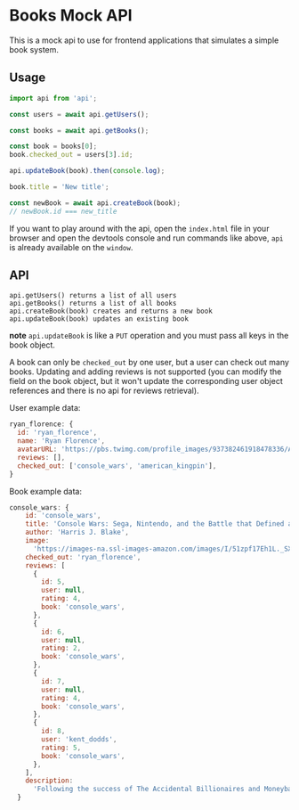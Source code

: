 # Books Mock API

This is a mock api to use for frontend applications that simulates a simple book system.

## Usage

```js
import api from 'api';

const users = await api.getUsers();

const books = await api.getBooks();

const book = books[0];
book.checked_out = users[3].id;

api.updateBook(book).then(console.log);

book.title = 'New title';

const newBook = await api.createBook(book);
// newBook.id === new_title
```

If you want to play around with the api, open the `index.html` file in your browser and open the devtools console and run commands like above, `api` is already available on the `window`.

## API

```
api.getUsers() returns a list of all users
api.getBooks() returns a list of all books
api.createBook(book) creates and returns a new book
api.updateBook(book) updates an existing book
```

**note** `api.updateBook` is like a `PUT` operation and you must pass all keys in the book object.

A book can only be `checked_out` by one user, but a user can check out many books. Updating and adding reviews is not supported (you can modify the field on the book object, but it won't update the corresponding user object references and there is no api for reviews retrieval).

User example data:
```js
ryan_florence: {
  id: 'ryan_florence',
  name: 'Ryan Florence',
  avatarURL: 'https://pbs.twimg.com/profile_images/937382461918478336/AxXNkFRG_bigger.jpg',
  reviews: [],
  checked_out: ['console_wars', 'american_kingpin'],
}
```

Book example data:
```js
console_wars: {
    id: 'console_wars',
    title: 'Console Wars: Sega, Nintendo, and the Battle that Defined a Generation',
    author: 'Harris J. Blake',
    image:
      'https://images-na.ssl-images-amazon.com/images/I/51zpf17Eh1L._SX330_BO1,204,203,200_.jpg',
    checked_out: 'ryan_florence',
    reviews: [
      {
        id: 5,
        user: null,
        rating: 4,
        book: 'console_wars',
      },
      {
        id: 6,
        user: null,
        rating: 2,
        book: 'console_wars',
      },
      {
        id: 7,
        user: null,
        rating: 4,
        book: 'console_wars',
      },
      {
        id: 8,
        user: 'kent_dodds',
        rating: 5,
        book: 'console_wars',
      },
    ],
    description:
      'Following the success of The Accidental Billionaires and Moneyball comes Console Wars a mesmerizing, behind-the-scenes business thriller that chronicles how Sega, a small, scrappy gaming company led by an unlikely visionary and a team of rebels, took on the juggernaut Nintendo and revolutionized the video game industry. In 1990, Nintendo had a virtual monopoly on the video game industry. Sega, on the other hand, was just a faltering arcade company with big aspirations and even bigger personalities. But that would all change with the arrival of Tom Kalinske, a man who knew nothing about videogames and everything about fighting uphill battles. His unconventional tactics, combined with the blood, sweat and bold ideas of his renegade employees, transformed Sega and eventually led to a ruthless David-and-Goliath showdown with rival Nintendo. The battle was vicious, relentless, and highly profitable, eventually sparking a global corporate war that would be fought on several fronts: from living rooms and schoolyards to boardrooms and Congress. It was a once-in-a-lifetime, no-holds-barred conflict that pitted brother against brother, kid against adult, Sonic against Mario, and the US against Japan. Based on over two hundred interviews with former Sega and Nintendo employees, Console Wars is the underdog tale of how Kalinske miraculously turned an industry punchline into a market leader. Its the story of how a humble family man, with an extraordinary imagination and a gift for turning problems into competitive advantages, inspired a team of underdogs to slay a giant and, as a result, birth a $60 billion dollar industry.',
  }
  ```
